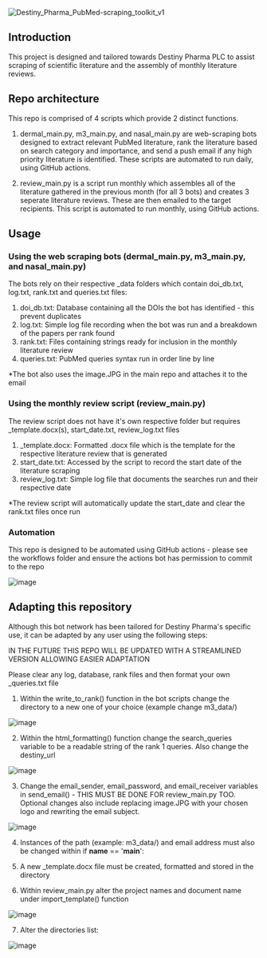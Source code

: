 ![Destiny_Pharma_PubMed-scraping_toolkit_v1](https://github.com/CPalmer3200/Destiny_Scraping_Tools/assets/145576128/426c2d25-6702-4737-b7e6-6086801ffb29)

## Introduction
This project is designed and tailored towards Destiny Pharma PLC to assist scraping of scientific literature and the assembly of monthly literature reviews.

## Repo architecture
This repo is comprised of 4 scripts which provide 2 distinct functions. 
1. dermal_main.py, m3_main.py, and nasal_main.py are web-scraping bots designed to extract relevant PubMed literature, rank the literature based on search category and importance, and send a push email if any high priority literature is identified. These scripts are automated to run daily, using GitHub actions.

2. review_main.py is a script run monthly which assembles all of the literature gathered in the previous month (for all 3 bots) and creates 3 seperate literature reviews. These are then emailed to the target recipients. This script is automated to run monthly, using GitHub actions.

## Usage

### Using the web scraping bots (dermal_main.py, m3_main.py, and nasal_main.py)
The bots rely on their respective _data folders which contain doi_db.txt, log.txt, rank.txt and queries.txt files:
1. doi_db.txt: Database containing all the DOIs the bot has identified - this prevent duplicates
2. log.txt: Simple log file recording when the bot was run and a breakdown of the papers per rank found
3. rank.txt: Files containing strings ready for inclusion in the monthly literature review
4. queries.txt: PubMed queries syntax run in order line by line

*The bot also uses the image.JPG in the main repo and attaches it to the email

### Using the monthly review script (review_main.py)
The review script does not have it's own respective folder but requires _template.docx(s), start_date.txt, review_log.txt files
1. _template.docx: Formatted .docx file which is the template for the respective literature review that is generated
2. start_date.txt: Accessed by the script to record the start date of the literature scraping
3. review_log.txt: Simple log file that documents the searches run and their respective date

*The review script will automatically update the start_date and clear the rank.txt files once run

### Automation
This repo is designed to be automated using GitHub actions - please see the workflows folder and ensure the actions bot has permission to commit to the repo

![image](https://github.com/CPalmer3200/Destiny_Scraping_Tools/assets/145576128/fe8d34bf-6401-4e91-bbc8-8e296277e229)

## Adapting this repository
Although this bot network has been tailored for Destiny Pharma's specific use, it can be adapted by any user using the following steps:

IN THE FUTURE THIS REPO WILL BE UPDATED WITH A STREAMLINED VERSION ALLOWING EASIER ADAPTATION

Please clear any log, database, rank files and then format your own _queries.txt file

1. Within the write_to_rank() function in the bot scripts change the directory to a new one of your choice (example change m3_data/)

![image](https://github.com/CPalmer3200/Destiny_Scraping_Tools/assets/145576128/8840b1c4-8b5a-404c-9208-e69cf6f906df)

2. Within the html_formatting() function change the search_queries variable to be a readable string of the rank 1 queries. Also change the destiny_url

![image](https://github.com/CPalmer3200/Destiny_Scraping_Tools/assets/145576128/ad4b9fd8-c6f1-4cd0-abc4-5db266783a04)

3. Change the email_sender, email_password, and email_receiver variables in send_email() - THIS MUST BE DONE FOR review_main.py TOO. Optional changes also include replacing image.JPG with your chosen logo and rewriting the email subject.

![image](https://github.com/CPalmer3200/Destiny_Scraping_Tools/assets/145576128/684c0c48-f46a-401e-a673-32ddd960d603)

4. Instances of the path (example: m3_data/) and email address must also be changed within if __name__ == '__main__':

5. A new _template.docx file must be created, formatted and stored in the directory

6. Within review_main.py alter the project names and document name under import_template() function

![image](https://github.com/CPalmer3200/Destiny_Scraping_Tools/assets/145576128/d9b988ed-7498-484b-8ef4-a3a13b57a2b1)

7. Alter the directories list:

![image](https://github.com/CPalmer3200/Destiny_Scraping_Tools/assets/145576128/1a80c182-e183-485d-8d50-8927284ebeb3)

